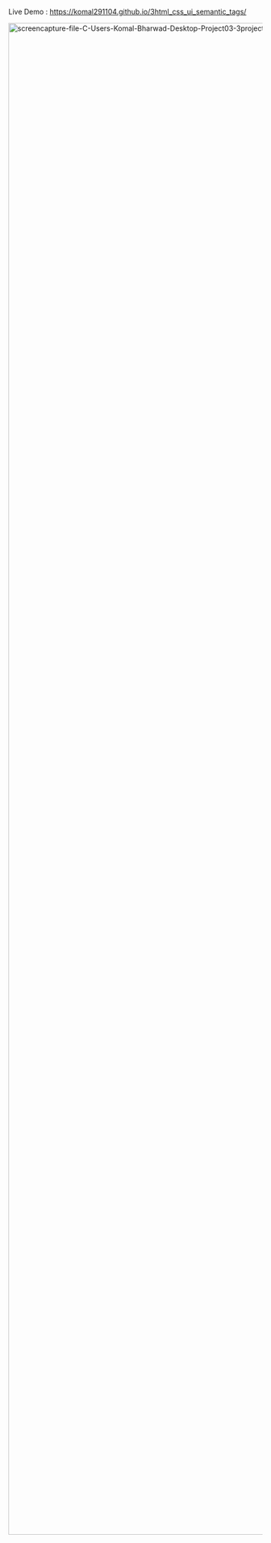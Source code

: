 Live Demo :  https://komal291104.github.io/3html_css_ui_semantic_tags/


<img width="873" height="2991" alt="screencapture-file-C-Users-Komal-Bharwad-Desktop-Project03-3project-html-2025-09-03-09_28_15" src="https://github.com/user-attachments/assets/1d0b0f12-1556-47cd-bc05-fce9bc238403" />
